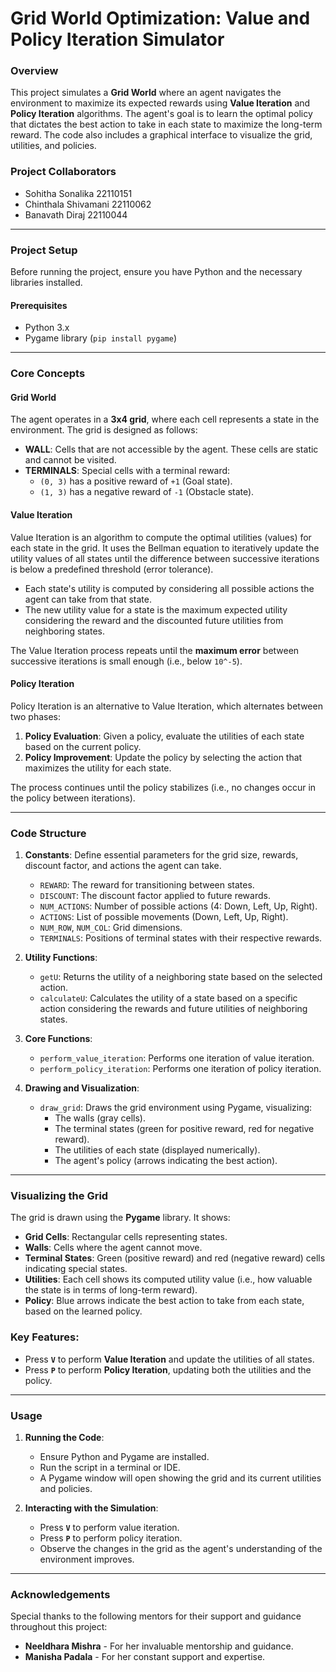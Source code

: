 # Grid World Optimization: Value and Policy Iteration Simulator

### Overview
This project simulates a **Grid World** where an agent navigates the environment to maximize its expected rewards using **Value Iteration** and **Policy Iteration** algorithms. The agent's goal is to learn the optimal policy that dictates the best action to take in each state to maximize the long-term reward. The code also includes a graphical interface to visualize the grid, utilities, and policies.

### Project Collaborators
- Sohitha Sonalika 22110151
- Chinthala Shivamani 22110062
- Banavath Diraj 22110044

---


### Project Setup

Before running the project, ensure you have Python and the necessary libraries installed.

#### Prerequisites
- Python 3.x
- Pygame library (`pip install pygame`)

---

### Core Concepts

#### Grid World
The agent operates in a **3x4 grid**, where each cell represents a state in the environment. The grid is designed as follows:

- **WALL**: Cells that are not accessible by the agent. These cells are static and cannot be visited.
- **TERMINALS**: Special cells with a terminal reward:
  - `(0, 3)` has a positive reward of `+1` (Goal state).
  - `(1, 3)` has a negative reward of `-1` (Obstacle state).

#### Value Iteration
Value Iteration is an algorithm to compute the optimal utilities (values) for each state in the grid. It uses the Bellman equation to iteratively update the utility values of all states until the difference between successive iterations is below a predefined threshold (error tolerance).

- Each state's utility is computed by considering all possible actions the agent can take from that state.
- The new utility value for a state is the maximum expected utility considering the reward and the discounted future utilities from neighboring states.

The Value Iteration process repeats until the **maximum error** between successive iterations is small enough (i.e., below `10^-5`).

#### Policy Iteration
Policy Iteration is an alternative to Value Iteration, which alternates between two phases:

1. **Policy Evaluation**: Given a policy, evaluate the utilities of each state based on the current policy.
2. **Policy Improvement**: Update the policy by selecting the action that maximizes the utility for each state.

The process continues until the policy stabilizes (i.e., no changes occur in the policy between iterations).

---

### Code Structure

1. **Constants**: Define essential parameters for the grid size, rewards, discount factor, and actions the agent can take.
    - `REWARD`: The reward for transitioning between states.
    - `DISCOUNT`: The discount factor applied to future rewards.
    - `NUM_ACTIONS`: Number of possible actions (4: Down, Left, Up, Right).
    - `ACTIONS`: List of possible movements (Down, Left, Up, Right).
    - `NUM_ROW`, `NUM_COL`: Grid dimensions.
    - `TERMINALS`: Positions of terminal states with their respective rewards.

2. **Utility Functions**:
    - `getU`: Returns the utility of a neighboring state based on the selected action.
    - `calculateU`: Calculates the utility of a state based on a specific action considering the rewards and future utilities of neighboring states.

3. **Core Functions**:
    - `perform_value_iteration`: Performs one iteration of value iteration.
    - `perform_policy_iteration`: Performs one iteration of policy iteration.
  
4. **Drawing and Visualization**:
    - `draw_grid`: Draws the grid environment using Pygame, visualizing:
        - The walls (gray cells).
        - The terminal states (green for positive reward, red for negative reward).
        - The utilities of each state (displayed numerically).
        - The agent's policy (arrows indicating the best action).

---

### Visualizing the Grid

The grid is drawn using the **Pygame** library. It shows:
- **Grid Cells**: Rectangular cells representing states.
- **Walls**: Cells where the agent cannot move.
- **Terminal States**: Green (positive reward) and red (negative reward) cells indicating special states.
- **Utilities**: Each cell shows its computed utility value (i.e., how valuable the state is in terms of long-term reward).
- **Policy**: Blue arrows indicate the best action to take from each state, based on the learned policy.

### Key Features:
- Press **`V`** to perform **Value Iteration** and update the utilities of all states.
- Press **`P`** to perform **Policy Iteration**, updating both the utilities and the policy.

---

### Usage

1. **Running the Code**:
    - Ensure Python and Pygame are installed.
    - Run the script in a terminal or IDE.
    - A Pygame window will open showing the grid and its current utilities and policies.
    
2. **Interacting with the Simulation**:
    - Press **`V`** to perform value iteration.
    - Press **`P`** to perform policy iteration.
    - Observe the changes in the grid as the agent's understanding of the environment improves.

---

### Acknowledgements

Special thanks to the following mentors for their support and guidance throughout this project:

- **Neeldhara Mishra** - For her invaluable mentorship and guidance.
- **Manisha Padala** - For her constant support and expertise.
